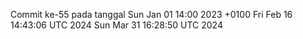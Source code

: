Commit ke-55 pada tanggal Sun Jan 01 14:00 2023 +0100
Fri Feb 16 14:43:06 UTC 2024
Sun Mar 31 16:28:50 UTC 2024
